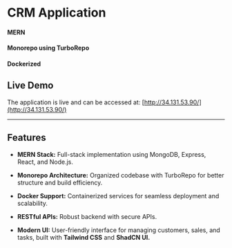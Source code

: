 # CRM Application 
#### MERN 
#### Monorepo using  TurboRepo 
#### Dockerized


## Live Demo
The application is live and can be accessed at:
[http://34.131.53.90/](http://34.131.53.90/)

---

## Features
- **MERN Stack:** Full-stack implementation using MongoDB, Express, React, and Node.js.
- **Monorepo Architecture:** Organized codebase with TurboRepo for better structure and build efficiency.
- **Docker Support:** Containerized services for seamless deployment and scalability.

- **RESTful APIs:** Robust backend with secure APIs.
- **Modern UI:** User-friendly interface for managing customers, sales, and tasks, built with **Tailwind CSS** and **ShadCN UI.**

